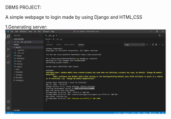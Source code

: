 
DBMS PROJECT:

A simple webpage to login made by using Django and HTML,CSS


1.Generating server:
![server](https://github.com/adyashap2011/DBMS/blob/main/generating%20django%20server.jpeg)
